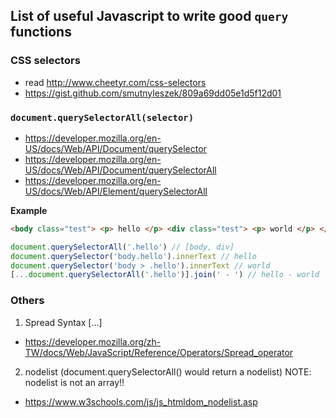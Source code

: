 ## List of useful Javascript to write good `query` functions

### CSS selectors
* read http://www.cheetyr.com/css-selectors
* https://gist.github.com/smutnyleszek/809a69dd05e1d5f12d01

### `document.querySelectorAll(selector)`
* https://developer.mozilla.org/en-US/docs/Web/API/Document/querySelector
* https://developer.mozilla.org/en-US/docs/Web/API/Document/querySelectorAll
* https://developer.mozilla.org/en-US/docs/Web/API/Element/querySelectorAll


**Example**
```html
<body class="test"> <p> hello </p> <div class="test"> <p> world </p> </div> </body>
```
```js
document.querySelectorAll('.hello') // [body, div]
document.querySelector('body.hello').innerText // hello
document.querySelector('body > .hello').innerText // world
[...document.querySelectorAll('.hello')].join(' - ') // hello - world
```

### Others
1. Spread Syntax [...]
* https://developer.mozilla.org/zh-TW/docs/Web/JavaScript/Reference/Operators/Spread_operator
2. nodelist (document.querySelectorAll() would return a nodelist)  NOTE: nodelist is not an array!!
* https://www.w3schools.com/js/js_htmldom_nodelist.asp
